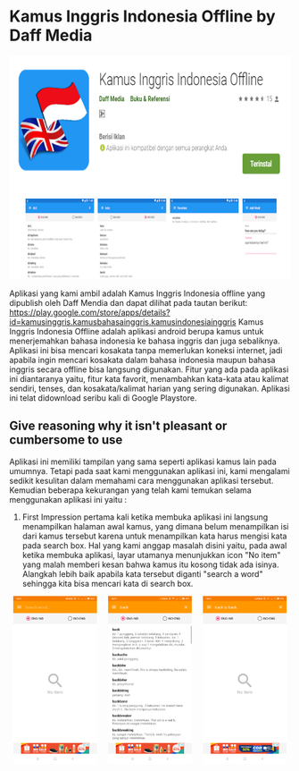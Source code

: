 # Kamus Inggris Indonesia Offline by Daff Media #

<p align="center">
  <img height="400" src="pic1.PNG">
</p>

Aplikasi yang kami ambil adalah Kamus Inggris Indonesia offline yang dipublish oleh Daff Mendia dan dapat dilihat pada tautan berikut:
https://play.google.com/store/apps/details?id=kamusinggris.kamusbahasainggris.kamusindonesiainggris
Kamus Inggris Indonesia Offline adalah aplikasi android berupa kamus untuk menerjemahkan bahasa indonesia ke bahasa inggris dan juga sebaliknya. Aplikasi ini bisa mencari kosakata tanpa memerlukan koneksi internet, jadi apabila ingin mencari kosakata dalam bahasa indonesia maupun bahasa inggris secara offline bisa langsung digunakan. Fitur yang ada pada aplikasi ini diantaranya yaitu, fitur kata favorit, menambahkan kata-kata atau kalimat sendiri, tenses, dan kosakata/kalimat harian yang sering digunakan. Aplikasi ini telat didownload seribu kali di Google Playstore.

## Give reasoning why it isn't pleasant or cumbersome to use ##

Aplikasi ini memiliki tampilan yang sama seperti aplikasi kamus lain pada umumnya. Tetapi pada saat kami menggunakan aplikasi ini, kami mengalami sedikit kesulitan dalam memahami cara menggunakan aplikasi tersebut. Kemudian beberapa kekurangan yang telah kami temukan selama menggunakan aplikasi ini yaitu :

1. First Impression pertama kali ketika membuka aplikasi ini langsung menampilkan halaman awal kamus, yang dimana belum menampilkan isi dari kamus tersebut karena untuk menampilkan kata harus mengisi kata pada search box. Hal yang kami anggap masalah disini yaitu, pada awal ketika membuka aplikasi, layar utamanya menunjukkan icon "No item" yang malah memberi kesan bahwa kamus itu kosong tidak ada isinya. Alangkah lebih baik apabila kata tersebut diganti "search a word" sehingga kita bisa mencari kata di search box.
<p align="center">
  <img height="300" src="pic2.png">
  &nbsp &nbsp
  <img height="300" src="pic3.png">
  &nbsp &nbsp
  <img height="300" src="pic4.png">
</p>

